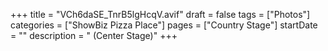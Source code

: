 +++
title = "VCh6daSE_TnrB5lgHcqV.avif"
draft = false
tags = ["Photos"]
categories = ["ShowBiz Pizza Place"]
pages = ["Country Stage"]
startDate = ""
description = " (Center Stage)"
+++
